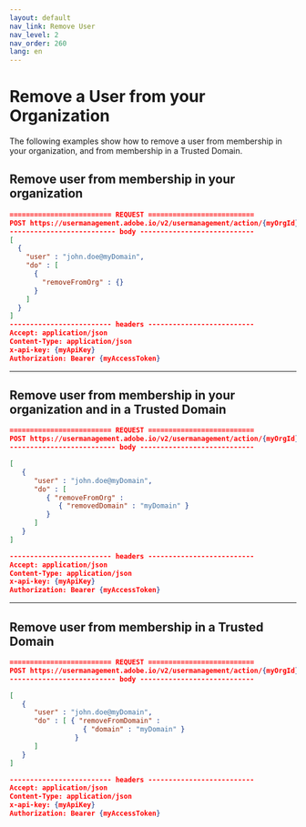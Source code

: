 ```yaml
---
layout: default
nav_link: Remove User
nav_level: 2
nav_order: 260
lang: en
---
```


# Remove a User from your Organization

The following examples show how to remove a user from membership in your organization, and from membership in a Trusted Domain.

## Remove user from membership in your organization

```json
========================= REQUEST ==========================
POST https://usermanagement.adobe.io/v2/usermanagement/action/{myOrgId}
-------------------------- body ----------------------------
[
  {
    "user" : "john.doe@myDomain",
    "do" : [
      {
        "removeFromOrg" : {}
      }
    ]
  }
]
------------------------- headers --------------------------
Accept: application/json
Content-Type: application/json
x-api-key: {myApiKey}
Authorization: Bearer {myAccessToken}
```

***

## Remove user from membership in your organization and in a Trusted Domain

```json
========================= REQUEST ==========================
POST https://usermanagement.adobe.io/v2/usermanagement/action/{myOrgId}
-------------------------- body ----------------------------

[
   {
      "user" : "john.doe@myDomain",
      "do" : [
         { "removeFromOrg" :
            { "removedDomain" : "myDomain" }
         }
      ]
   }
]

------------------------- headers --------------------------
Accept: application/json
Content-Type: application/json
x-api-key: {myApiKey}
Authorization: Bearer {myAccessToken}
```

***

## Remove user from membership in a Trusted Domain

```json
========================= REQUEST ==========================
POST https://usermanagement.adobe.io/v2/usermanagement/action/{myOrgId}
-------------------------- body ----------------------------

[
   {
      "user" : "john.doe@myDomain",
      "do" : [ { "removeFromDomain" :
                  { "domain" : "myDomain" }
                }
      ]
   }
]

------------------------- headers --------------------------
Accept: application/json
Content-Type: application/json
x-api-key: {myApiKey}
Authorization: Bearer {myAccessToken}
```
